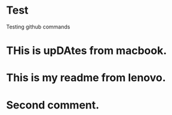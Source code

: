# Test
Testing github commands

# THis is upDAtes from macbook.

# This is my readme from lenovo.

# Second comment.
